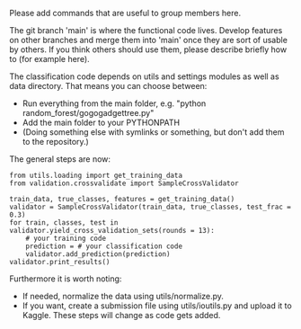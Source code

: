 
Please add commands that are useful to group members here.

The git branch 'main' is where the functional code lives. Develop features on other branches and merge them into 'main' once they are sort of usable by others. If you think others should use them, please describe briefly how to (for example here).

The classification code depends on utils and settings modules as well as data directory. That means you can choose between:
- Run everything from the main folder, e.g. "python random_forest/gogogadgettree.py"
- Add the main folder to your PYTHONPATH
- (Doing something else with symlinks or something, but don't add them to the repository.)

The general steps are now:

    from utils.loading import get_training_data
    from validation.crossvalidate import SampleCrossValidator
    
    train_data, true_classes, features = get_training_data()
    validator = SampleCrossValidator(train_data, true_classes, test_frac = 0.3)
    for train, classes, test in validator.yield_cross_validation_sets(rounds = 13):
        # your training code
        prediction = # your classification code
        validator.add_prediction(prediction)
    validator.print_results()

Furthermore it is worth noting:
* If needed, normalize the data using utils/normalize.py.
* If you want, create a submission file using utils/ioutils.py and upload it to Kaggle.
These steps will change as code gets added.


